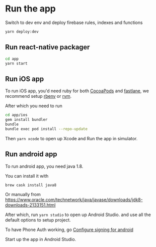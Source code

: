 # Run the app

Switch to dev env and deploy firebase rules, indexes and functions

```bash
yarn deploy:dev
```

## Run react-native packager

```bash
cd app
yarn start
```

## Run iOS app

To run iOS app, you'd need ruby for both [CocoaPods](https://cocoapods.org/) and [fastlane](https://fastlane.tools/),
we recommend setup [rbenv](https://github.com/rbenv/rbenv) or [rvm](https://rvm.io/).

After which you need to run

```bash
cd app/ios
gem install bundler
bundle
bundle exec pod install --repo-update
```

Then `yarn xcode` to open up Xcode and Run the app in simulator.

## Run android app

To run android app, you need java 1.8.

You can install it with

```bash
brew cask install java8
```

Or manually from https://www.oracle.com/technetwork/java/javase/downloads/jdk8-downloads-2133151.html

After which, run `yarn studio` to open up Android Studio. and use all the default options to setup project.

To have Phone Auth working, go [Configure signing for android](internal-distribution.md#android-signing)

Start up the app in Android Studio.
